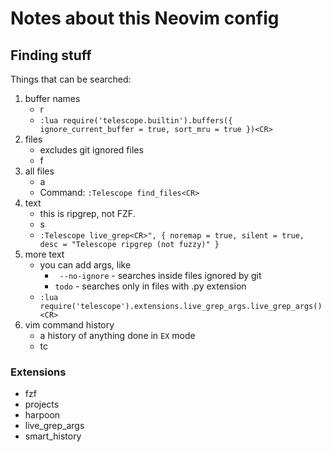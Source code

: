 # Notes about this Neovim config

## Finding stuff

Things that can be searched:

1. buffer names 
   - <tab>r
   - `:lua require('telescope.builtin').buffers({ ignore_current_buffer = true, sort_mru = true })<CR>`
2. files
   - excludes git ignored files
   - <tab>f
3. all files
   - <tab>a
   - Command: `:Telescope find_files<CR>`
4. text
   - this is ripgrep, not FZF. 
   - <tab>s
   - `:Telescope live_grep<CR>", { noremap = true, silent = true, desc = "Telescope ripgrep (not fuzzy)" }`
5. more text
   - you can add args, like 
       - ` --no-ignore` - searches inside files ignored by git
       - `todo` - searches only in files with .py extension
   - `:lua require('telescope').extensions.live_grep_args.live_grep_args()<CR>` 
6. vim command history
   - a history of anything done in `EX` mode
   - <tab>tc

### Extensions

- fzf
- projects
- harpoon
- live_grep_args
- smart_history

